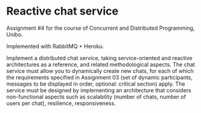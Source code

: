 # Reactive chat service

Assignment #4 for the course of Concurrent and Distributed Programming, Unibo.

Implemented with RabbitMQ + Heroku.

Implement a distributed chat service, taking service-oriented and reactive architectures as a reference, and related methodological aspects.
The chat service must allow you to dynamically create new chats, for each of which the requirements specified in Assignment 03 (set of dynamic participants, messages to be displayed in order, optional: critical section) apply.
The service must be designed by implementing an architecture that considers non-functional aspects such as scalability (number of chats, number of users per chat), resilience, responsiveness.
